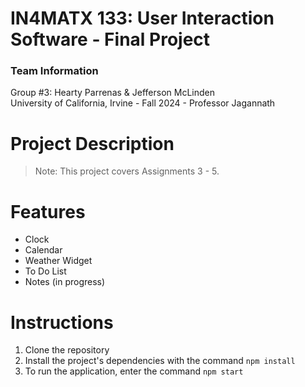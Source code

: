 # IN4MATX 133: User Interaction Software - Final Project

### Team Information
Group #3: Hearty Parrenas & Jefferson McLinden<br>
University of California, Irvine - Fall 2024 - Professor Jagannath

# Project Description
> Note: This project covers Assignments 3 - 5.

# Features

- Clock
- Calendar
- Weather Widget
- To Do List
- Notes (in progress)


# Instructions
1. Clone the repository
2. Install the project's dependencies with the command `npm install`
3. To run the application, enter the command `npm start`
